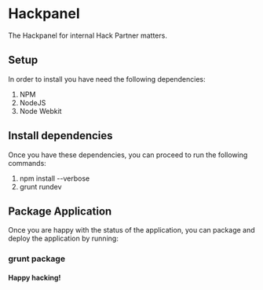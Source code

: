 # Hackpanel

The Hackpanel for internal Hack Partner matters.

## Setup

In order to install you have need the following dependencies:

1) NPM
2) NodeJS
3) Node Webkit

## Install dependencies

Once you have these dependencies, you can proceed to run the following commands:

1) npm install --verbose
2) grunt rundev

## Package Application

Once you are happy with the status of the application, you can package and deploy the application by running:

### grunt package

#### Happy hacking!
